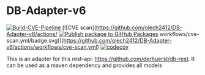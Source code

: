 # DB-Adapter-v6
[![Build-CVE-Pipeline](https://github.com/olech2412/DB-Adapter-v6/actions/workflows/Build-Test-Pipeline.yml/badge.svg?branch=master)](https://github.com/olech2412/DB-Adapter-v6/actions/workflows/Build-Test-Pipeline.yml) [![CVE scan](https://github.com/olech2412/DB-Adapter-v6/actions/ [![Publish package to GitHub Packages](https://github.com/olech2412/DB-Adapter-v6/actions/workflows/publishPackage.yml/badge.svg)](https://github.com/olech2412/DB-Adapter-v6/actions/workflows/publishPackage.yml) workflows/cve-scan.yml/badge.svg)](https://github.com/olech2412/DB-Adapter-v6/actions/workflows/cve-scan.yml) [![codecov](https://codecov.io/gh/olech2412/DB-Adapter-v6/graph/badge.svg?token=CKROXWUMJQ)](https://codecov.io/gh/olech2412/DB-Adapter-v6)

This is an adapter for this rest-api: https://github.com/derhuerst/db-rest. It can be used as a maven dependency and provides all models
